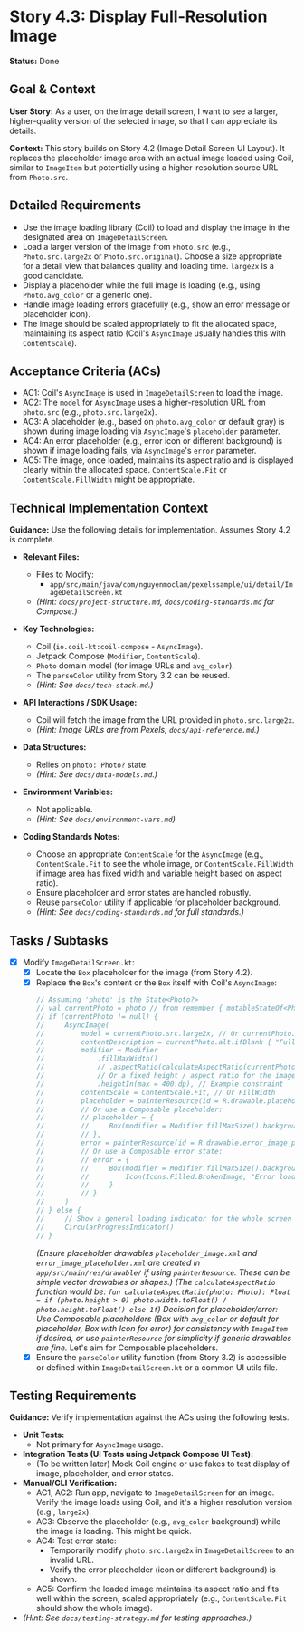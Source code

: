 # Story 4.3: Display Full-Resolution Image

**Status:** Done

## Goal & Context

**User Story:** As a user, on the image detail screen, I want to see a larger, higher-quality version of the selected image, so that I can appreciate its details.

**Context:** This story builds on Story 4.2 (Image Detail Screen UI Layout). It replaces the placeholder image area with an actual image loaded using Coil, similar to `ImageItem` but potentially using a higher-resolution source URL from `Photo.src`.

## Detailed Requirements

* Use the image loading library (Coil) to load and display the image in the designated area on `ImageDetailScreen`.
* Load a larger version of the image from `Photo.src` (e.g., `Photo.src.large2x` or `Photo.src.original`). Choose a size appropriate for a detail view that balances quality and loading time. `large2x` is a good candidate.
* Display a placeholder while the full image is loading (e.g., using `Photo.avg_color` or a generic one).
* Handle image loading errors gracefully (e.g., show an error message or placeholder icon).
* The image should be scaled appropriately to fit the allocated space, maintaining its aspect ratio (Coil's `AsyncImage` usually handles this with `ContentScale`).

## Acceptance Criteria (ACs)

-   AC1: Coil's `AsyncImage` is used in `ImageDetailScreen` to load the image.
-   AC2: The `model` for `AsyncImage` uses a higher-resolution URL from `photo.src` (e.g., `photo.src.large2x`).
-   AC3: A placeholder (e.g., based on `photo.avg_color` or default gray) is shown during image loading via `AsyncImage`'s `placeholder` parameter.
-   AC4: An error placeholder (e.g., error icon or different background) is shown if image loading fails, via `AsyncImage`'s `error` parameter.
-   AC5: The image, once loaded, maintains its aspect ratio and is displayed clearly within the allocated space. `ContentScale.Fit` or `ContentScale.FillWidth` might be appropriate.

## Technical Implementation Context

**Guidance:** Use the following details for implementation. Assumes Story 4.2 is complete.

-   **Relevant Files:**
    -   Files to Modify:
        -   `app/src/main/java/com/nguyenmoclam/pexelssample/ui/detail/ImageDetailScreen.kt`
    -   _(Hint: `docs/project-structure.md`, `docs/coding-standards.md` for Compose.)_

-   **Key Technologies:**
    -   Coil (`io.coil-kt:coil-compose` - `AsyncImage`).
    -   Jetpack Compose (`Modifier`, `ContentScale`).
    -   `Photo` domain model (for image URLs and `avg_color`).
    -   The `parseColor` utility from Story 3.2 can be reused.
    -   _(Hint: See `docs/tech-stack.md`.)_

-   **API Interactions / SDK Usage:**
    -   Coil will fetch the image from the URL provided in `photo.src.large2x`.
    -   _(Hint: Image URLs are from Pexels, `docs/api-reference.md`.)_

-   **Data Structures:**
    -   Relies on `photo: Photo?` state.
    -   _(Hint: See `docs/data-models.md`.)_

-   **Environment Variables:**
    -   Not applicable.
    -   _(Hint: See `docs/environment-vars.md`)_

-   **Coding Standards Notes:**
    -   Choose an appropriate `ContentScale` for the `AsyncImage` (e.g., `ContentScale.Fit` to see the whole image, or `ContentScale.FillWidth` if image area has fixed width and variable height based on aspect ratio).
    -   Ensure placeholder and error states are handled robustly.
    -   Reuse `parseColor` utility if applicable for placeholder background.
    -   _(Hint: See `docs/coding-standards.md` for full standards.)_

## Tasks / Subtasks

-   [x] Modify `ImageDetailScreen.kt`:
    -   [x] Locate the `Box` placeholder for the image (from Story 4.2).
    -   [x] Replace the `Box`'s content or the `Box` itself with Coil's `AsyncImage`:
        ```kotlin
        // Assuming 'photo' is the State<Photo?>
        // val currentPhoto = photo // from remember { mutableStateOf<Photo?>(null) }
        // if (currentPhoto != null) {
        //     AsyncImage(
        //         model = currentPhoto.src.large2x, // Or currentPhoto.src.original
        //         contentDescription = currentPhoto.alt.ifBlank { "Full image by ${currentPhoto.photographer}" },
        //         modifier = Modifier
        //             .fillMaxWidth()
        //             // .aspectRatio(calculateAspectRatio(currentPhoto)) // If dynamic aspect ratio is desired
        //             // Or a fixed height / aspect ratio for the image container:
        //             .heightIn(max = 400.dp), // Example constraint
        //         contentScale = ContentScale.Fit, // Or FillWidth
        //         placeholder = painterResource(id = R.drawable.placeholder_image), // Generic placeholder example
        //         // Or use a Composable placeholder:
        //         // placeholder = {
        //         //     Box(modifier = Modifier.fillMaxSize().background(parseColor(currentPhoto.avgColor)))
        //         // },
        //         error = painterResource(id = R.drawable.error_image_placeholder) // Generic error placeholder
        //         // Or use a Composable error state:
        //         // error = {
        //         //     Box(modifier = Modifier.fillMaxSize().background(Color.DarkGray)) {
        //         //         Icon(Icons.Filled.BrokenImage, "Error loading image", tint = Color.White)
        //         //     }
        //         // }
        //     )
        // } else {
        //     // Show a general loading indicator for the whole screen if photo object itself is null
        //     CircularProgressIndicator()
        // }
        ```
        *(Ensure placeholder drawables `placeholder_image.xml` and `error_image_placeholder.xml` are created in `app/src/main/res/drawable/` if using `painterResource`. These can be simple vector drawables or shapes.)*
        *(The `calculateAspectRatio` function would be: `fun calculateAspectRatio(photo: Photo): Float = if (photo.height > 0) photo.width.toFloat() / photo.height.toFloat() else 1f`)*
        *Decision for placeholder/error: Use Composable placeholders (Box with `avg_color` or default for placeholder, Box with Icon for error) for consistency with `ImageItem` if desired, or use `painterResource` for simplicity if generic drawables are fine.* Let's aim for Composable placeholders.
    -   [x] Ensure the `parseColor` utility function (from Story 3.2) is accessible or defined within `ImageDetailScreen.kt` or a common UI utils file.

## Testing Requirements

**Guidance:** Verify implementation against the ACs using the following tests.
-   **Unit Tests:**
    -   Not primary for `AsyncImage` usage.
-   **Integration Tests (UI Tests using Jetpack Compose UI Test):**
    -   (To be written later) Mock Coil engine or use fakes to test display of image, placeholder, and error states.
-   **Manual/CLI Verification:**
    -   AC1, AC2: Run app, navigate to `ImageDetailScreen` for an image. Verify the image loads using Coil, and it's a higher resolution version (e.g., `large2x`).
    -   AC3: Observe the placeholder (e.g., `avg_color` background) while the image is loading. This might be quick.
    -   AC4: Test error state:
        -   Temporarily modify `photo.src.large2x` in `ImageDetailScreen` to an invalid URL.
        -   Verify the error placeholder (icon or different background) is shown.
    -   AC5: Confirm the loaded image maintains its aspect ratio and fits well within the screen, scaled appropriately (e.g., `ContentScale.Fit` should show the whole image).
-   _(Hint: See `docs/testing-strategy.md` for testing approaches.)_
